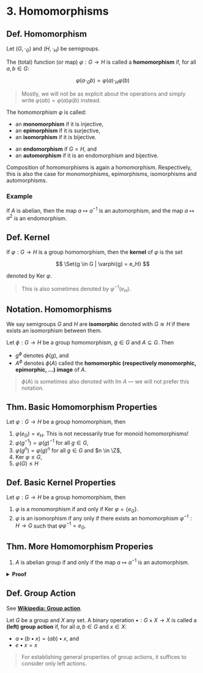 # 3. Homomorphisms

## Def. Homomorphism

Let $(G, \cdot_G)$ and $(H, \cdot_H)$ be semigroups.

The (total) function (or map) $\varphi: G \to H$ is called a **homomorphism** if, for all $a, b \in G$:

$$\varphi(a \cdot_G b) = \varphi(a) \cdot_H \varphi(b)$$

> Mostly, we will not be as explicit about the operations and simply write $\varphi(ab)=\varphi(a)\varphi(b)$ instead.

The homomorphism $\varphi$ is called:

* an **monomorphism** if it is injective,
* an **epimorphism** if it is surjective,
* an **isomorphism** if it is bijective.

<!--  -->

* an **endomorphism** if $G=H$, and
* an **automorphism** if it is an endomorphism and bijective.

Composition of homomorphisms is again a homomorphism. Respectively, this is also the case for monomorphisms, epimorphisms, isomorphisms and automorphisms.

### Example

If $A$ is abelian, then the map $a \mapsto a^{-1}$ is an automorphism, and the map $a \mapsto a^2$ is an endomorphism.

## Def. Kernel

If $\varphi: G \to H$ is a group homomorphism, then the **kernel** of $\varphi$ is the set

$$
\Set{g \in G | \varphi(g) = e_H}
$$

denoted by $\text{Ker }\varphi$.

> This is also sometimes denoted by $\varphi^{-1}(e_H)$.

## Notation. Homomorphisms

We say semigroups $G$ and $H$ are **isomorphic** denoted with $G \cong H$ if there exists an isomorphism between them.

Let $\phi: G \to H$ be a group homomorphism, $g \in G$ and $A \subseteq G$. Then

* $g^\phi$ denotes $\phi(g)$, and
* $A^\phi$ denotes $\phi(A)$ called the **homomorphic (respectively monomorphic, epimorphic, ...) image** of $A$.

> $\phi(A)$ is sometimes also denoted with $\text{Im } A$ &mdash; we will not prefer this notation.

## Thm. Basic Homomorphism Properties

Let $\varphi: G \to H$ be a group homomorphism, then

1. $\varphi(e_G) = e_H$. This is not necessarily true for monoid homomorphisms!
2. $\varphi(g^{-1}) = \varphi(g)^{-1}$ for all $g \in G$,
3. $\varphi(g^n) = \varphi(g)^n$ for all $g \in G$ and $n \in \Z$,
4. $\text{Ker }\varphi \leq G$,
5. $\varphi(G) \leq H$

## Def. Basic Kernel Properties

Let $\varphi: G \to H$ be a group homomorphism, then

1. $\varphi$ is a monomorphism if and only if $\text{Ker } \varphi = \{e_G\}$.
2. $\varphi$ is an isomorphism if any only if there exists an homomorphism $\varphi^{-1}: H \to G$ such that $\varphi \varphi^{-1} = e_G$.

## Thm. More Homomorphism Properies

1. $A$ is abelian group if and only if the map $a \mapsto a^{-1}$ is an automorphism.

<details>
<summary><b>Proof</b></summary>
<br/>

1. Exercise.

</details>

## Def. Group Action

<!-- TODO: Where to place this, and detail this? -->

See [**Wikipedia: Group action**](https://en.wikipedia.org/wiki/Group_action).

Let $G$ be a group and $X$ any set. A binary operation $\bullet: G \times X \to X$ is called a **(left) group action** if, for all $a,b \in G$ and $x \in X$:

* $a \bullet (b \bullet x) = (a b) \bullet x$, and
* $e \bullet x = x$

> For establishing general properties of group actions, it suffices to consider only left actions.
